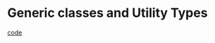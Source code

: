 # Generic classes and Utility Types

[code](../../code_understanding_typescript_udemy_from_max/src/7-Generics/3-generic-classes.ts)
